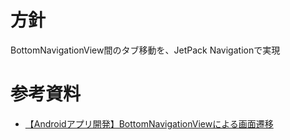 # 方針

BottomNavigationView間のタブ移動を、JetPack Navigationで実現

# 参考資料

- [【Androidアプリ開発】BottomNavigationViewによる画面遷移](https://akiakiblog.net/android-bottom-navigation-view/#toc7)